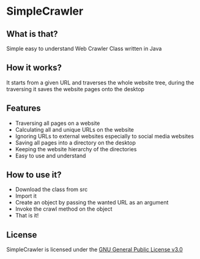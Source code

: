 # SimpleCrawler

## What is that?

Simple easy to understand Web Crawler Class written in Java

## How it works?

It starts from a given URL and traverses the whole website tree, during the traversing it
saves the website pages onto the desktop

## Features

* Traversing all pages on a website
* Calculating all and unique URLs on the website
* Ignoring URLs to external websites especially to social media websites
* Saving all pages into a directory on the desktop
* Keeping the website hierarchy of the directories
* Easy to use and understand

## How to use it?

* Download the class from src
* Import it
* Create an object by passing the wanted URL as an argument
* Invoke the crawl method on the object
* That is it!

## License

SimpleCrawler is licensed under the [GNU General Public License v3.0](https://www.gnu.org/licenses/gpl-3.0.en.html)
